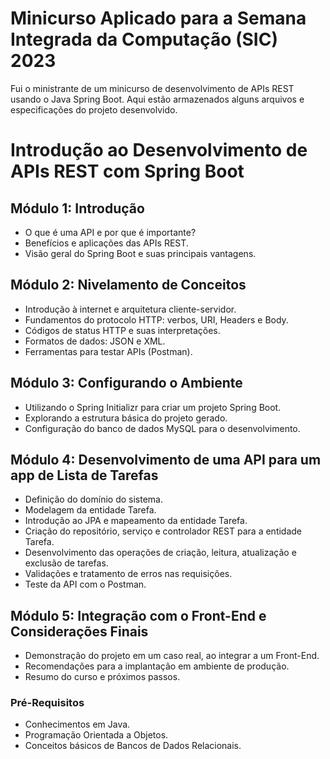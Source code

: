 # Minicurso Aplicado para a Semana Integrada da Computação (SIC) 2023
Fui o ministrante de um minicurso de desenvolvimento de APIs REST usando o Java Spring Boot.
Aqui estão armazenados alguns arquivos e especificações do projeto desenvolvido.

# Introdução ao Desenvolvimento de APIs REST com Spring Boot

## Módulo 1: Introdução
- O que é uma API e por que é importante?
- Benefícios e aplicações das APIs REST.
- Visão geral do Spring Boot e suas principais vantagens.

## Módulo 2: Nivelamento de Conceitos
- Introdução à internet e arquitetura cliente-servidor.
- Fundamentos do protocolo HTTP: verbos, URI, Headers e Body.
- Códigos de status HTTP e suas interpretações.
- Formatos de dados: JSON e XML.
- Ferramentas para testar APIs (Postman).

## Módulo 3: Configurando o Ambiente
- Utilizando o Spring Initializr para criar um projeto Spring Boot.
- Explorando a estrutura básica do projeto gerado.
- Configuração do banco de dados MySQL para o desenvolvimento.

## Módulo 4: Desenvolvimento de uma API para um app de Lista de Tarefas
- Definição do domínio do sistema.
- Modelagem da entidade Tarefa.
- Introdução ao JPA e mapeamento da entidade Tarefa.
- Criação do repositório, serviço e controlador REST para a entidade Tarefa.
- Desenvolvimento das operações de criação, leitura, atualização e exclusão de tarefas.
- Validações e tratamento de erros nas requisições.
- Teste da API com o Postman.

## Módulo 5: Integração com o Front-End e Considerações Finais
- Demonstração do projeto em um caso real, ao integrar a um Front-End.
- Recomendações para a implantação em ambiente de produção.
- Resumo do curso e próximos passos.

### Pré-Requisitos
- Conhecimentos em Java.
- Programação Orientada a Objetos.
- Conceitos básicos de Bancos de Dados Relacionais.

